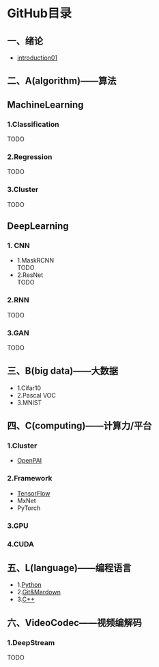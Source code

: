 # GitHub目录  
## 一、绪论  
* [introduction01](introduction01.md)  

## 二、A(algorithm)——算法   
## **MachineLearning**  
### 1.Classification 
TODO 
### 2.Regression  
TODO
### 3.Cluster
TODO  
## **DeepLearning** 
### 1. CNN  
* 1.MaskRCNN  
TODO
* 2.ResNet  
TODO
### 2.RNN  
TODO
### 3.GAN  
TODO
## 三、B(big data)——大数据  
* 1.Cifar10  
* 2.Pascal VOC  
* 3.MNIST  
  
## 四、C(computing)——计算力/平台   
### 1.Cluster  
* [OpenPAI](https://github.com/fusimeng/OpenPAI)   
### 2.Framework  
* [TensorFlow](https://github.com/fusimeng/TensorFlow)
* MxNet  
* PyTorch  
### 3.GPU  
### 4.CUDA  


  
## 五、L(language)——编程语言   
* 1.[Python](https://github.com/fusimeng/Python)  
* 2.[Git&Mardown](https://github.com/fusimeng/Git)  
* 3.[C++](https://github.com/fusimeng/C++)

## 六、VideoCodec——视频编解码  
### 1.DeepStream  
TODO  


